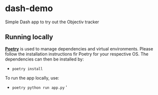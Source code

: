 # dash-demo
Simple Dash app to try out the Objectiv tracker

## Running locally

[**Poetry**](https://python-poetry.org/) is used to manage dependencies and virtual environments. Please
follow the installation instructions fir Poetry for your respective OS. The dependencies
can then be installed by:

- `poetry install`

To run the app locally, use:

- `poetry python run app.py`
'
